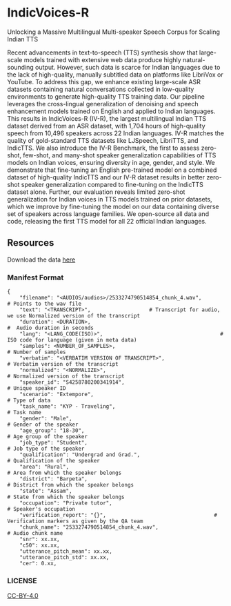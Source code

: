 # IndicVoices-R
Unlocking a Massive Multilingual Multi-speaker Speech Corpus for Scaling Indian TTS

Recent advancements in text-to-speech (TTS) synthesis show that large-scale models trained with extensive web data produce highly natural-sounding output. However, such data is scarce for Indian languages due to the lack of high-quality, manually subtitled data on platforms like LibriVox or YouTube. To address this gap, we enhance existing large-scale ASR datasets containing natural conversations collected in low-quality environments to generate high-quality TTS training data. Our pipeline leverages the cross-lingual generalization of denoising and speech enhancement models trained on English and applied to Indian languages. This results in IndicVoices-R (IV-R), the largest multilingual Indian TTS dataset derived from an ASR dataset, with 1,704 hours of high-quality speech from 10,496 speakers across 22 Indian languages. IV-R matches the quality of gold-standard TTS datasets like LJSpeech, LibriTTS, and IndicTTS. We also introduce the IV-R Benchmark, the first to assess zero-shot, few-shot, and many-shot speaker generalization capabilities of TTS models on Indian voices, ensuring diversity in age, gender, and style. We demonstrate that fine-tuning an English pre-trained model on a combined dataset of high-quality IndicTTS and our IV-R dataset results in better zero-shot speaker generalization compared to fine-tuning on the IndicTTS dataset alone. Further, our evaluation reveals limited zero-shot generalization for Indian voices in TTS models trained on prior datasets, which we improve by fine-tuning the model on our data containing diverse set of speakers across language families. We open-source all data and code, releasing the first TTS model for all 22 official Indian languages.


## Resources

Download the data [here](https://ai4bharat.iitm.ac.in/indicvoices_r/)

### Manifest Format

```
{
    "filename": "<AUDIOS/audios>/2533274790514854_chunk_4.wav",                          # Points to the wav file
    "text": "<TRANSCRIPT>",                   # Transcript for audio, we use Normalized version of the transcript
    "duration": <DURATION>,                                                          #  Audio duration in seconds
    "lang": "<LANG_CODE(ISO)>",                                      # ISO code for language (given in meta data)
    "samples": <NUMBER_OF_SAMPLES>,                                                           # Number of samples
    "verbatim": "<VERBATIM VERSION OF TRANSCRIPT>",                          # Verbatim version of the transcript
    "normalized": "<NORMALIZE>",                                           # Normalized version of the transcript
    "speaker_id": "S4258780200341914",                                                        # Unique speaker ID
    "scenario": "Extempore",                                                                       # Type of data
    "task_name": "KYP - Traveling",                                                                   # Task name
    "gender": "Male",                                                                     # Gender of the speaker
    "age_group": "18-30",                                                              # Age group of the speaker
    "job_type": "Student",                                                              # Job type of the speaker
    "qualification": "Undergrad and Grad.",                                        # Qualification of the speaker
    "area": "Rural",                                                        # Area from which the speaker belongs
    "district": "Barpeta",                                              # District from which the speaker belongs
    "state": "Assam",                                                      # State from which the speaker belongs
    "occupation": "Private tutor",                                                         # Speaker's occupation
    "verification_report": "{}",                                   # Verification markers as given by the QA team
    "chunk_name": "2533274790514854_chunk_4.wav",                                              # Audio chunk name
    "snr": xx.xx,
    "c50": xx.xx,
    "utterance_pitch_mean": xx.xx,
    "utterance_pitch_std": xx.xx,
    "cer": 0.xx,
```

### LICENSE

[CC-BY-4.0](/LICENSE.md)
